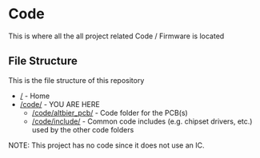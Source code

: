# Code

This is where all the all project related Code / Firmware is located

## File Structure

This is the file structure of this repository

* [/](/README.md) - Home
* [/code/](/code/) - YOU ARE HERE
  * [/code/altbier_pcb/](/code/altbier_pcb/) - Code folder for the PCB(s)
  * [/code/include/](/code/include/) - Common code includes (e.g. chipset drivers, etc.) used by the other code folders

NOTE: This project has no code since it does not use an IC.